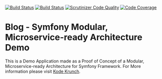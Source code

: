 [![Build Status](https://app.travis-ci.com/eXsio/php-symfony-arch.svg?branch=main)](https://app.travis-ci.com/eXsio/php-symfony-arch)
[![Build Status](https://scrutinizer-ci.com/g/eXsio/php-symfony-arch/badges/build.png?b=main)](https://scrutinizer-ci.com/g/eXsio/php-symfony-arch/build-status/main)
[![Scrutinizer Code Quality](https://scrutinizer-ci.com/g/eXsio/php-symfony-arch/badges/quality-score.png?b=main)](https://scrutinizer-ci.com/g/eXsio/php-symfony-arch/?branch=main)
[![Code Coverage](https://scrutinizer-ci.com/g/eXsio/php-symfony-arch/badges/coverage.png?b=main)](https://scrutinizer-ci.com/g/eXsio/php-symfony-arch/?branch=main)

# Blog - Symfony Modular, Microservice-ready Architecture Demo

This is a Demo Application made as a Proof of Concept of a Modular, Microservice-ready Architecture for Symfony Framework. 
For More information please visit [Kode Krunch](https://www.kode-krunch.com/).